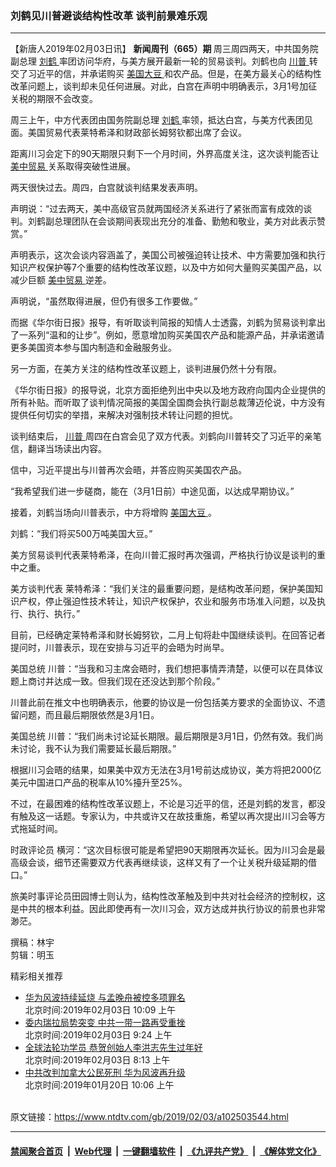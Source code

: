### 刘鹤见川普避谈结构性改革 谈判前景难乐观
------------------------

<div class="post_content">
 <p>
  【新唐人2019年02月03日讯】
  <strong>
   新闻周刊（665）期
  </strong>
  周三周四两天，中共国务院副总理
  <a href="https://www.ntdtv.com/gb/刘鹤.htm">
   刘鹤
  </a>
  率团访问华府，与美方展开最新一轮的贸易谈判。刘鹤也向
  <a href="https://www.ntdtv.com/gb/川普.htm">
   川普
  </a>
  转交了习近平的信，并承诺购买
  <a href="https://www.ntdtv.com/gb/美国大豆.htm">
   美国大豆
  </a>
  和农产品。但是，在美方最关心的结构性改革问题上，谈判却未见任何进展。对此，白宫在声明中明确表示，3月1号加征关税的期限不会改变。
 </p>
 <p>
  周三上午，中方代表团由国务院副总理
  <a href="https://www.ntdtv.com/gb/刘鹤.htm">
   刘鹤
  </a>
  率领，抵达白宫，与美方代表团见面。美国贸易代表莱特希泽和财政部长姆努钦都出席了会议。
 </p>
 <p>
  距离川习会定下的90天期限只剩下一个月时间，外界高度关注，这次谈判能否让
  <a href="https://www.ntdtv.com/gb/美中贸易.htm">
   美中贸易
  </a>
  关系取得突破性进展。
 </p>
 <p>
  两天很快过去。周四，白宫就谈判结果发表声明。
 </p>
 <p>
  声明说：“过去两天，美中高级官员就两国经济关系进行了紧张而富有成效的谈判。刘鹤副总理团队在会谈期间表现出充分的准备、勤勉和敬业，美方对此表示赞赏。”
 </p>
 <p>
  声明表示，这次会谈内容涵盖了，美国公司被强迫转让技术、中方需要加强和执行知识产权保护等7个重要的结构性改革议题，以及中方如何大量购买美国产品，以减少巨额
  <a href="https://www.ntdtv.com/gb/美中贸易.htm">
   美中贸易
  </a>
  逆差。
 </p>
 <p>
  声明说，“虽然取得进展，但仍有很多工作要做。”
 </p>
 <p>
  而据《华尔街日报》报导，有听取谈判简报的知情人士透露，刘鹤为贸易谈判拿出了一系列“温和的让步”。例如，愿意增加购买美国农产品和能源产品，并承诺邀请更多美国资本参与国内制造和金融服务业。
 </p>
 <p>
  另一方面，在美方关注的结构性改革议题上，谈判进展仍然十分有限。
 </p>
 <p>
  《华尔街日报》的报导说，北京方面拒绝列出中央以及地方政府向国内企业提供的所有补贴。而听取了谈判情况简报的美国全国商会执行副总裁薄迈伦说，中方没有提供任何切实的举措，来解决对强制技术转让问题的担忧。
 </p>
 <p>
  谈判结束后，
  <a href="https://www.ntdtv.com/gb/川普.htm">
   川普
  </a>
  周四在白宫会见了双方代表。刘鹤向川普转交了习近平的亲笔信，翻译当场读出内容。
 </p>
 <p>
  信中，习近平提出与川普再次会晤，并答应购买美国农产品。
 </p>
 <p>
  “我希望我们进一步磋商，能在（3月1日前）中途见面，以达成早期协议。”
 </p>
 <p>
  接着，刘鹤当场向川普表示，中方将增购
  <a href="https://www.ntdtv.com/gb/美国大豆.htm">
   美国大豆
  </a>
  。
 </p>
 <p>
  刘鹤：“我们将买500万吨美国大豆。”
 </p>
 <p>
  美方贸易谈判代表莱特希泽，在向川普汇报时再次强调，严格执行协议是谈判的重中之重。
 </p>
 <p>
  美方谈判代表 莱特希泽：“我们关注的最重要问题，是结构改革问题，保护美国知识产权，停止强迫性技术转让，知识产权保护，农业和服务市场准入问题，以及执行、执行、执行。”
 </p>
 <p>
  目前，已经确定莱特希泽和财长姆努钦，二月上旬将赴中国继续谈判。在回答记者提问时，川普表示，现在安排与习近平的会晤为时尚早。
 </p>
 <p>
  美国总统 川普：“当我和习主席会晤时，我们想把事情弄清楚，以便可以在具体议题上商讨并达成一致。但我们现在还没达到那个阶段。”
 </p>
 <p>
  川普此前在推文中也明确表示，他要的协议是一份包括美方要求的全面协议、不遗留问题，而且最后期限依然是3月1日。
 </p>
 <p>
  美国总统 川普：“我们尚未讨论延长期限。最后期限是3月1日，仍然有效。我们尚未讨论，我不认为我们需要延长最后期限。”
 </p>
 <p>
  根据川习会晤的结果，如果美中双方无法在3月1号前达成协议，美方将把2000亿美元中国进口产品的税率从10%擡升至25%。
 </p>
 <p>
  不过，在最困难的结构性改革议题上，不论是习近平的信，还是刘鹤的发言，都没有触及这一话题。专家认为，中共或许又在故技重施，希望以再次提出川习会等方式拖延时间。
 </p>
 <p>
  时政评论员 横河：“这次目标很可能是希望把90天期限再次延长。因为川习会是最高级会谈，细节还需要双方代表再继续谈，这样又有了一个让关税升级延期的借口。”
 </p>
 <p>
  旅美时事评论员田园博士则认为，结构性改革触及到中共对社会经济的控制权，这是中共的根本利益。因此即使再有一次川习会，双方达成并执行协议的前景也非常渺茫。
 </p>
 <p>
  撰稿：林宇
  <br>
   剪辑：明玉
  </br>
 </p>
 <div class="single_ad">
 </div>
 <div class="post_related">
  <div class="related-news">
   <span class="related-title">
    精彩相关推荐
   </span>
  </div>
  <div class="related-list">
   <ul class="related-posts">
    <li>
     <div class="post-title">
      <a class="txt" href="https://www.ntdtv.com/gb/2019/02/03/a102503538.html" target="_blank">
       华为风波持续延烧 与孟晚舟被控多项罪名
      </a>
      <div class="post-date">
       北京时间:2019年02月03日 10:09 上午
      </div>
     </div>
    </li>
    <li>
     <div class="post-title">
      <a class="txt" href="https://www.ntdtv.com/gb/2019/02/02/a102503421.html" target="_blank">
       委内瑞拉局势突变 中共一带一路再受重挫
      </a>
      <div class="post-date">
       北京时间:2019年02月03日 9:24 上午
      </div>
     </div>
    </li>
    <li>
     <div class="post-title">
      <a class="txt" href="https://www.ntdtv.com/gb/2019/02/02/a102503462.html" target="_blank">
       全球法轮功学员 恭贺创始人李洪志先生过年好
      </a>
      <div class="post-date">
       北京时间:2019年02月03日 8:13 上午
      </div>
     </div>
    </li>
    <li>
     <div class="post-title">
      <a class="txt" href="https://www.ntdtv.com/gb/2019/01/20/a102493106.html" target="_blank">
       中共改判加拿大公民死刑 华为风波再升级
      </a>
      <div class="post-date">
       北京时间:2019年01月20日 10:06 上午
      </div>
     </div>
    </li>
   </ul>
  </div>
 </div>
</div>

<br/>原文链接：https://www.ntdtv.com/gb/2019/02/03/a102503544.html


------------------------
#### [禁闻聚合首页](https://github.com/gfw-breaker/banned-news/blob/master/README.md) &nbsp;|&nbsp; [Web代理](https://github.com/gfw-breaker/open-proxy/blob/master/README.md) &nbsp;|&nbsp; [一键翻墙软件](https://github.com/gfw-breaker/nogfw/blob/master/README.md) &nbsp;|&nbsp; [《九评共产党》](https://github.com/gfw-breaker/9ping.md/blob/master/README.md#九评之一评共产党是什么) &nbsp;|&nbsp; [《解体党文化》](https://github.com/gfw-breaker/jtdwh.md/blob/master/README.md#绪论)